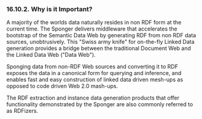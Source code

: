 <div id="virtuosospongerimp" class="section">

<div class="titlepage">

<div>

<div>

### 16.10.2. Why is it Important?

</div>

</div>

</div>

A majority of the worlds data naturally resides in non RDF form at the
current time. The Sponger delivers middleware that accelerates the
bootstrap of the Semantic Data Web by generating RDF from non RDF data
sources, unobtrusively. This "Swiss army knife" for on-the-fly Linked
Data generation provides a bridge between the traditional Document Web
and the Linked Data Web ("Data Web").

Sponging data from non-RDF Web sources and converting it to RDF exposes
the data in a canonical form for querying and inference, and enables
fast and easy construction of linked data driven mesh-ups as opposed to
code driven Web 2.0 mash-ups.

The RDF extraction and instance data generation products that offer
functionality demonstrated by the Sponger are also commonly referred to
as RDFizers.

</div>
